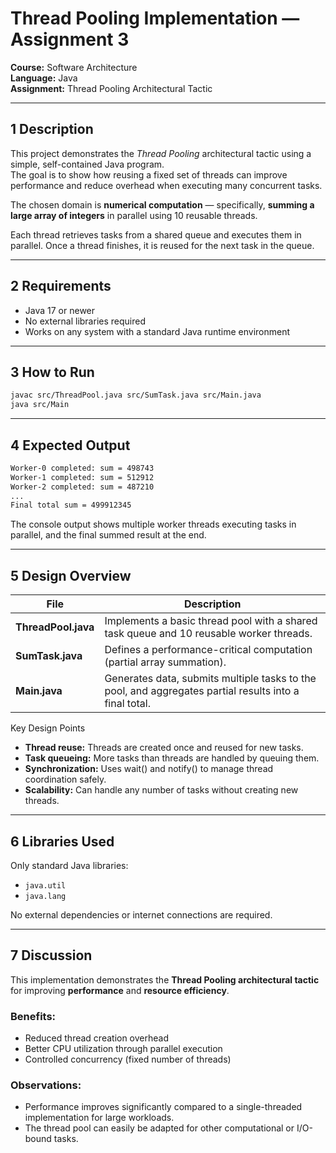 # Thread Pooling Implementation — Assignment 3

**Course:** Software Architecture  
**Language:** Java  
**Assignment:** Thread Pooling Architectural Tactic  

---

## 1 Description

This project demonstrates the *Thread Pooling* architectural tactic using a simple, self-contained Java program.  
The goal is to show how reusing a fixed set of threads can improve performance and reduce overhead when executing many concurrent tasks.

The chosen domain is **numerical computation** — specifically, **summing a large array of integers** in parallel using 10 reusable threads.

Each thread retrieves tasks from a shared queue and executes them in parallel. Once a thread finishes, it is reused for the next task in the queue.

---

## 2 Requirements

- Java 17 or newer  
- No external libraries required  
- Works on any system with a standard Java runtime environment  

---

## 3 How to Run

```bash
javac src/ThreadPool.java src/SumTask.java src/Main.java
java src/Main
```

---

## 4 Expected Output

```bash
Worker-0 completed: sum = 498743
Worker-1 completed: sum = 512912
Worker-2 completed: sum = 487210
...
Final total sum = 499912345
```

The console output shows multiple worker threads executing tasks in parallel, and the final summed result at the end.

---

## 5 Design Overview

| File | Description |
| - | - |
| **ThreadPool.java** | Implements a basic thread pool with a shared task queue and 10 reusable worker threads. |
| **SumTask.java** | Defines a performance-critical computation (partial array summation). |
| **Main.java** | Generates data, submits multiple tasks to the pool, and aggregates partial results into a final total. |

Key Design Points
* **Thread reuse:** Threads are created once and reused for new tasks.
* **Task queueing:** More tasks than threads are handled by queuing them.
* **Synchronization:** Uses wait() and notify() to manage thread coordination safely.
* **Scalability:** Can handle any number of tasks without creating new threads.

---

## 6 Libraries Used
Only standard Java libraries:

* `java.util`
* `java.lang`

No external dependencies or internet connections are required.

---

## 7 Discussion
This implementation demonstrates the **Thread Pooling architectural tactic** for improving **performance** and **resource efficiency**.

### Benefits:
* Reduced thread creation overhead
* Better CPU utilization through parallel execution
* Controlled concurrency (fixed number of threads)

### Observations:
* Performance improves significantly compared to a single-threaded implementation for large workloads.
* The thread pool can easily be adapted for other computational or I/O-bound tasks.